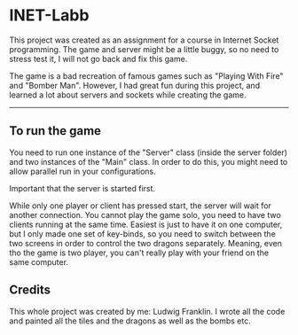 # INET-Labb

This project was created as an assignment for a course in Internet Socket programming. The game and server might be a 
little buggy, so no need to stress test it, I will not go back and fix this game.

The game is a bad recreation of famous games such as "Playing With Fire" and "Bomber Man". 
However, I had great fun during this project, and learned a lot about servers and sockets while creating the game.
___

## To run the game

You need to run one instance of the "Server" class (inside the server folder) and two instances of the "Main" class.
In order to do this, you might need to allow parallel run in your configurations.

Important that the server is started first.

While only one player or client has pressed start, the server will wait for another connection. You cannot play the game
solo, you need to have two clients running at the same time. Easiest is just to have it on one computer, but I only made
one set of key-binds, so you need to switch between the two screens in order to control the two dragons separately. 
Meaning, even tho the game is two player, you can't really play with your friend on the same computer.

## Credits

This whole project was created by me: Ludwig Franklin. I wrote all the code and painted all the tiles and the dragons
as well as the bombs etc. 

